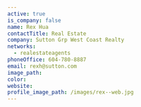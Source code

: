 ```yaml
---
active: true
is_company: false
name: Rex Hua
contactTitle: Real Estate
company: Sutton Grp West Coast Realty
networks:
  - realestateagents
phoneOffice: 604-780-8887
email: rexh@sutton.com
image_path:
color:
website:
profile_image_path: /images/rex--web.jpg
---
```



